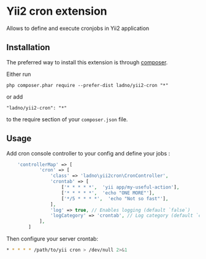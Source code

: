 Yii2 cron extension
===================
Allows to define and execute cronjobs in Yii2 application

Installation
------------

The preferred way to install this extension is through [composer](http://getcomposer.org/download/).

Either run

```
php composer.phar require --prefer-dist ladno/yii2-cron "*"
```

or add

```
"ladno/yii2-cron": "*"
```

to the require section of your `composer.json` file.


Usage
-----

Add cron console controller to your config and define your jobs  :

```php
    'controllerMap' => [
            'cron' => [
                'class' => 'ladno\yii2cron\CronController',
                'crontab' => [
                    ['* * * * *',  'yii app/my-useful-action'],
                    ['* * * * *',  'echo "ONE MORE"'],
                    ['*/5 * * * *',  'echo "Not so fast"'],
                ],
                'log' => true, // Enables logging (default `false`)
                'logCategory' => 'crontab', // Log category (default `crontab`)
            ],
        ]
```
        
        
Then configure your server crontab:

```bash
* * * * * /path/to/yii cron > /dev/null 2>&1
```